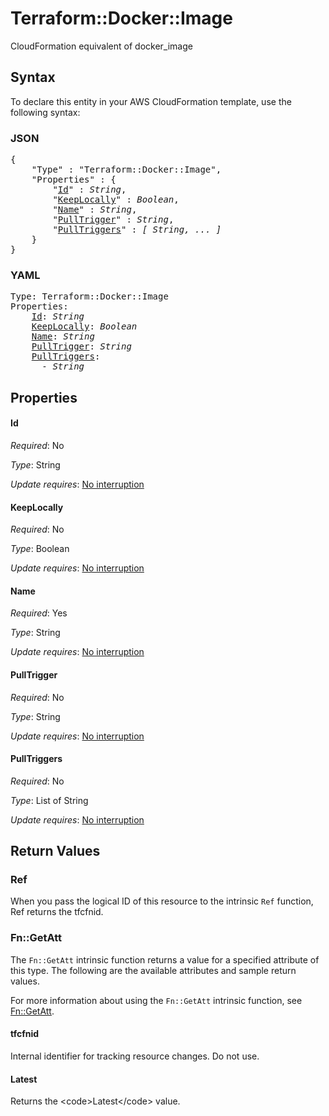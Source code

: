 # Terraform::Docker::Image

CloudFormation equivalent of docker_image

## Syntax

To declare this entity in your AWS CloudFormation template, use the following syntax:

### JSON

<pre>
{
    "Type" : "Terraform::Docker::Image",
    "Properties" : {
        "<a href="#id" title="Id">Id</a>" : <i>String</i>,
        "<a href="#keeplocally" title="KeepLocally">KeepLocally</a>" : <i>Boolean</i>,
        "<a href="#name" title="Name">Name</a>" : <i>String</i>,
        "<a href="#pulltrigger" title="PullTrigger">PullTrigger</a>" : <i>String</i>,
        "<a href="#pulltriggers" title="PullTriggers">PullTriggers</a>" : <i>[ String, ... ]</i>
    }
}
</pre>

### YAML

<pre>
Type: Terraform::Docker::Image
Properties:
    <a href="#id" title="Id">Id</a>: <i>String</i>
    <a href="#keeplocally" title="KeepLocally">KeepLocally</a>: <i>Boolean</i>
    <a href="#name" title="Name">Name</a>: <i>String</i>
    <a href="#pulltrigger" title="PullTrigger">PullTrigger</a>: <i>String</i>
    <a href="#pulltriggers" title="PullTriggers">PullTriggers</a>: <i>
      - String</i>
</pre>

## Properties

#### Id

_Required_: No

_Type_: String

_Update requires_: [No interruption](https://docs.aws.amazon.com/AWSCloudFormation/latest/UserGuide/using-cfn-updating-stacks-update-behaviors.html#update-no-interrupt)

#### KeepLocally

_Required_: No

_Type_: Boolean

_Update requires_: [No interruption](https://docs.aws.amazon.com/AWSCloudFormation/latest/UserGuide/using-cfn-updating-stacks-update-behaviors.html#update-no-interrupt)

#### Name

_Required_: Yes

_Type_: String

_Update requires_: [No interruption](https://docs.aws.amazon.com/AWSCloudFormation/latest/UserGuide/using-cfn-updating-stacks-update-behaviors.html#update-no-interrupt)

#### PullTrigger

_Required_: No

_Type_: String

_Update requires_: [No interruption](https://docs.aws.amazon.com/AWSCloudFormation/latest/UserGuide/using-cfn-updating-stacks-update-behaviors.html#update-no-interrupt)

#### PullTriggers

_Required_: No

_Type_: List of String

_Update requires_: [No interruption](https://docs.aws.amazon.com/AWSCloudFormation/latest/UserGuide/using-cfn-updating-stacks-update-behaviors.html#update-no-interrupt)

## Return Values

### Ref

When you pass the logical ID of this resource to the intrinsic `Ref` function, Ref returns the tfcfnid.

### Fn::GetAtt

The `Fn::GetAtt` intrinsic function returns a value for a specified attribute of this type. The following are the available attributes and sample return values.

For more information about using the `Fn::GetAtt` intrinsic function, see [Fn::GetAtt](https://docs.aws.amazon.com/AWSCloudFormation/latest/UserGuide/intrinsic-function-reference-getatt.html).

#### tfcfnid

Internal identifier for tracking resource changes. Do not use.

#### Latest

Returns the &lt;code&gt;Latest&lt;/code&gt; value.

